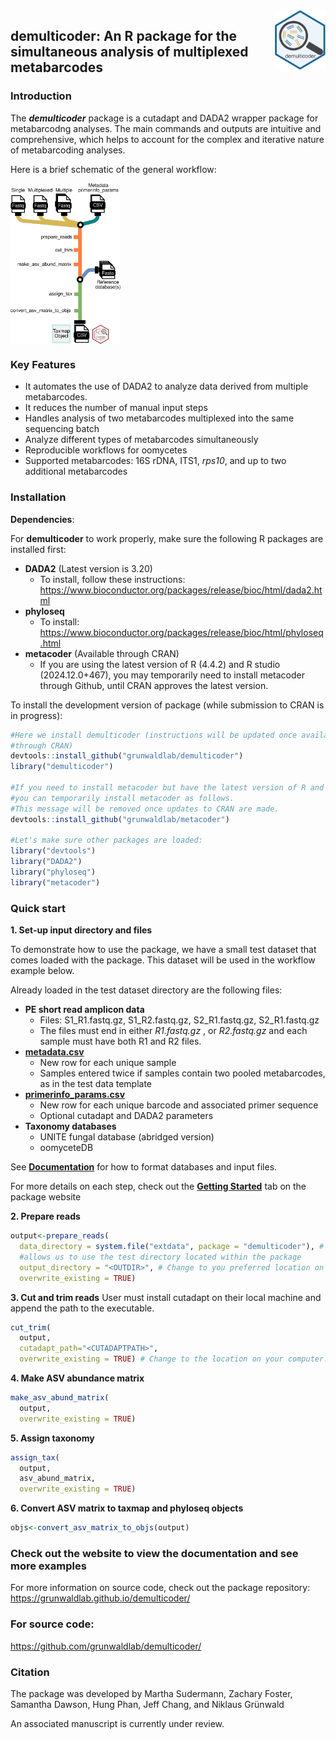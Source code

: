 
<img src="man/figures/demulticoder_logo_iteration1.png" align="right" height="95" alt="" />

## **demulticoder**: An R package for the simultaneous analysis of multiplexed metabarcodes

### Introduction

The ***demulticoder*** package is a cutadapt and DADA2 wrapper package
for metabarcodng analyses. The main commands and outputs are intuitive
and comprehensive, which helps to account for the complex and iterative
nature of metabarcoding analyses.

Here is a brief schematic of the general workflow:

<img src="man/figures/Figure1.svg" width="35%" height="35%" style="display: block; margin: auto auto auto 0;" />

### Key Features

- It automates the use of DADA2 to analyze data derived from multiple
  metabarcodes.  
- It reduces the number of manual input steps  
- Handles analysis of two metabarcodes multiplexed into the same
  sequencing batch  
- Analyze different types of metabarcodes simultaneously  
- Reproducible workflows for oomycetes
- Supported metabarcodes: 16S rDNA, ITS1, *rps10*, and up to two
  additional metabarcodes

### Installation

**Dependencies**:

For **demulticoder** to work properly, make sure the following R
packages are installed first:

- **DADA2** (Latest version is 3.20)
  - To install, follow these instructions:
    <https://www.bioconductor.org/packages/release/bioc/html/dada2.html>  
- **phyloseq**
  - To install:
    <https://www.bioconductor.org/packages/release/bioc/html/phyloseq.html>  
- **metacoder** (Available through CRAN)
  - If you are using the latest version of R (4.4.2) and R studio
    (2024.12.0+467), you may temporarily need to install metacoder
    through Github, until CRAN approves the latest version.

To install the development version of package (while submission to CRAN
is in progress):

``` r
#Here we install demulticoder (instructions will be updated once available 
#through CRAN)
devtools::install_github("grunwaldlab/demulticoder")
library("demulticoder")

#If you need to install metacoder but have the latest version of R and R studio, 
#you can temporarily install metacoder as follows. 
#This message will be removed once updates to CRAN are made. 
devtools::install_github("grunwaldlab/metacoder")

#Let's make sure other packages are loaded:
library("devtools")
library("DADA2")
library("phyloseq")
library("metacoder")
```

### Quick start

**1. Set-up input directory and files**

To demonstrate how to use the package, we have a small test dataset that
comes loaded with the package. This dataset will be used in the workflow
example below.

Already loaded in the test dataset directory are the following files:

- **PE short read amplicon data**
  - Files: S1_R1.fastq.gz, S1_R2.fastq.gz, S2_R1.fastq.gz,
    S2_R1.fastq.gz  
  - The files must end in either *R1.fastq.gz* , or *R2.fastq.gz* and
    each sample must have both R1 and R2 files.
- [**metadata.csv**](https://github.com/grunwaldlab/demulticoder/blob/main/inst/extdata/metadata.csv)
  - New row for each unique sample
  - Samples entered twice if samples contain two pooled metabarcodes, as
    in the test data template
- [**primerinfo_params.csv**](https://github.com/grunwaldlab/demulticoder/blob/main/inst/extdata/primerinfo_params.csv)
  - New row for each unique barcode and associated primer sequence
  - Optional cutadapt and DADA2 parameters
- **Taxonomy databases**
  - UNITE fungal database (abridged version)
  - oomyceteDB

See
[**Documentation**](https://grunwaldlab.github.io/demulticoder/articles/Documentation.html)
for how to format databases and input files.

For more details on each step, check out the [**Getting
Started**](https://grunwaldlab.github.io/demulticoder/articles/Getting_Started.html)
tab on the package website

**2. Prepare reads**

``` r
output<-prepare_reads(
  data_directory = system.file("extdata", package = "demulticoder"), # This 
  #allows us to use the test directory located within the package
  output_directory = "<OUTDIR>", # Change to you preferred location on your local computer (Example: "~/demulticoder_test")
  overwrite_existing = TRUE)
```

**3. Cut and trim reads** User must install cutadapt on their local
machine and append the path to the executable.

``` r
cut_trim(
  output,
  cutadapt_path="<CUTADAPTPATH>",
  overwrite_existing = TRUE) # Change to the location on your computer. (Example: "/usr/bin/cutadapt")
```

**4. Make ASV abundance matrix**

``` r
make_asv_abund_matrix(
  output,
  overwrite_existing = TRUE)
```

**5. Assign taxonomy**

``` r
assign_tax(
  output,
  asv_abund_matrix,
  overwrite_existing = TRUE)
```

**6. Convert ASV matrix to taxmap and phyloseq objects**

``` r
objs<-convert_asv_matrix_to_objs(output)
```

### Check out the website to view the documentation and see more examples

For more information on source code, check out the package repository:
<https://grunwaldlab.github.io/demulticoder/>

### For source code:

<https://github.com/grunwaldlab/demulticoder/>

### Citation

The package was developed by Martha Sudermann, Zachary Foster, Samantha
Dawson, Hung Phan, Jeff Chang, and Niklaus Grünwald

An associated manuscript is currently under review.
